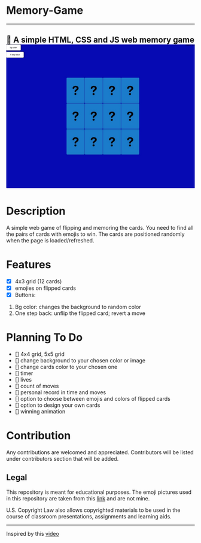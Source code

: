 # Memory-Game
---
🎴 A simple HTML, CSS and JS web memory game
![screenshot](markdown/screenshot.jpg)
---
# Description
A simple web game of flipping and memoring the cards.
You need to find all the pairs of cards with emojis to win.
The cards are positioned randomly when the page is loaded/refreshed.

# Features
- [x] 4x3 grid (12 cards)
- [x] emojies on flipped cards
- [x] Buttons:
1. Bg color: changes the background to random color
2. One step back: unflip the flipped card; revert a move

# Planning To Do
- [] 4x4 grid, 5x5 grid
- [] change background to your chosen color or image
- [] change cards color to your chosen one
- [] timer
- [] lives
- [] count of moves
- [] personal record in time and moves
- [] option to choose between emojis and colors of flipped cards
- [] option to design your own cards
- [] winning animation

# Contribution
Any contributions are welcomed and appreciated.
Contributors will be listed under contributors section that will be added.

## Legal
This repository is meant for educational purposes.
The emoji pictures used in this repository are taken from this
[link] and are not mine.

U.S. Copyright Law also allows copyrighted materials to be used in the course of classroom presentations, assignments and learning aids.

---
Inspired by this [video]

[link]:https://www.istockphoto.com/vector/emoticons-set-emoji-faces-emoticon-funny-smile-vector-collection-gm1133368316-300781575
[video]:https://youtu.be/ZniVgo8U7ek

